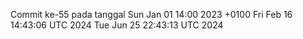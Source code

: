Commit ke-55 pada tanggal Sun Jan 01 14:00 2023 +0100
Fri Feb 16 14:43:06 UTC 2024
Tue Jun 25 22:43:13 UTC 2024
